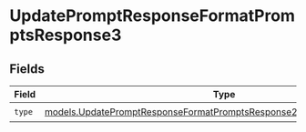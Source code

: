 # UpdatePromptResponseFormatPromptsResponse3


## Fields

| Field                                                                                                                                                  | Type                                                                                                                                                   | Required                                                                                                                                               | Description                                                                                                                                            |
| ------------------------------------------------------------------------------------------------------------------------------------------------------ | ------------------------------------------------------------------------------------------------------------------------------------------------------ | ------------------------------------------------------------------------------------------------------------------------------------------------------ | ------------------------------------------------------------------------------------------------------------------------------------------------------ |
| `type`                                                                                                                                                 | [models.UpdatePromptResponseFormatPromptsResponse200ApplicationJSONType](../models/updatepromptresponseformatpromptsresponse200applicationjsontype.md) | :heavy_check_mark:                                                                                                                                     | N/A                                                                                                                                                    |